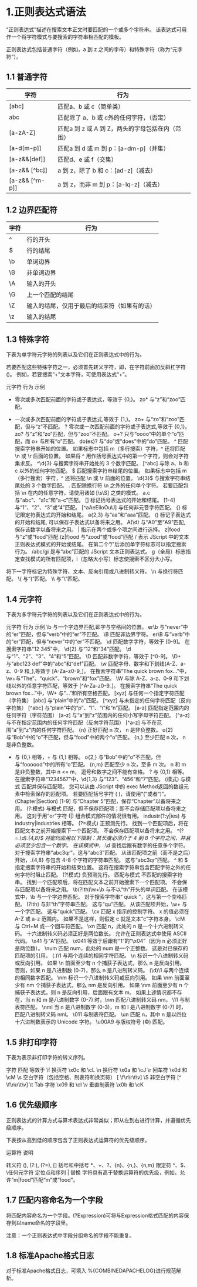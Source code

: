 # 1.正则表达式语法

“正则表达式”描述在搜索文本正文时要匹配的一个或多个字符串。 该表达式可用作一个将字符模式与要搜索的字符串相匹配的模板。

正则表达式包括普通字符（例如，a 到 z 之间的字母）和特殊字符（称为“元字符”）。

## 1.1 普通字符

| 字符 | 行为 |
| --- | ---- |
| [abc] | 匹配a、b 或 c（简单类） |
| abc | 匹配除了 a、b 或 c外的任何字符，（否定） |
| [a-zA-Z] | 匹配a 到 z 或 A 到 Z，两头的字母包括在内（范围） |
| [a-d[m-p]] | 匹配a 到 d 或 m 到 p：[a-dm-p]（并集） |
| [a-z&&[def]] | 匹配d、e 或 f（交集） |
| [a-z&& [^bc]] | a 到 z，除了 b 和 c：[ad-z]（减去） |
| [a-z&& [^m-p]] | a 到 z，而非 m 到 p：[a-lq-z]（减去） |

## 1.2 边界匹配符

| 字符 | 行为 |
| --- | ---- |
| ^ | 行的开头 |
| $ | 行的结尾 |
| \b | 单词边界 |
| \B | 非单词边界 |
| \A | 输入的开头 |
| \G | 上一个匹配的结尾 |
| \Z | 输入的结尾，仅用于最后的结束符（如果有的话） |
| \z | 输入的结尾 |

## 1.3 特殊字符

下表为单字符元字符的列表以及它们在正则表达式中的行为。

若要匹配这些特殊字符之一，必须首先转义字符，即，在字符前面加反斜杠字符 (\)。 例如，若要搜索“+”文本字符，可使用表达式“\+”。

元字符	行为	示例
*	零次或多次匹配前面的字符或子表达式，等效于 {0,}。	zo* 与“z”和“zoo”匹配。
+	一次或多次匹配前面的字符或子表达式,等效于 {1,}。	zo+ 与“zo”和“zoo”匹配，但与“z”不匹配。
?	零次或一次匹配前面的字符或子表达式,等效于 {0,1}。	zo? 与“z”和“zo”匹配，但与“zoo”不匹配。
o+? 只与“oooo”中的单个“o”匹配，而 o+ 与所有“o”匹配。
do(es)? 与“do”或“does”中的“do”匹配。
^	匹配搜索字符串开始的位置。 如果标志中包括 m（多行搜索）字符，^ 还将匹配 \n 或 \r 后面的位置。
如果将 ^ 用作括号表达式中的第一个字符，则会对字符集求反。	^\d{3} 与搜索字符串开始处的 3 个数字匹配。
[^abc] 与除 a、b 和 c 以外的任何字符匹配。
$	匹配搜索字符串结尾的位置。 如果标志中包括 m（多行搜索）字符，^ 还将匹配 \n 或 \r 前面的位置。	\d{3}$ 与搜索字符串结尾处的 3 个数字匹配。
.	匹配除换行符 \n 之外的任何单个字符。 若要匹配包括 \n 在内的任意字符，请使用诸如 [\s\S] 之类的模式。	a.c 与“abc”、“a1c”和“a-c”匹配。
[]	标记括号表达式的开始和结尾。	[1-4] 与“1”、“2”、“3”或“4”匹配。
[^aAeEiIoOuU] 与任何非元音字符匹配。
{}	标记限定符表达式的开始和结尾。	a{2,3} 与“aa”和“aaa”匹配。
()	标记子表达式的开始和结尾, 可以保存子表达式以备将来之用。	A(\d) 与“A0”至“A9”匹配, 保存该数字以备将来之用。
|	指示在两个或多个项之间进行选择。	z|food 与“z”或“food”匹配
(z|f)ood 与“zood”或“food”匹配
/	表示 JScript 中的文本正则表达式模式的开始或结尾。 在第二个“/”后添加单字符标志可以指定搜索行为。	/abc/gi 是与“abc”匹配的 JScript 文本正则表达式。 g（全局）标志指定查找模式的所有匹配项，i（忽略大小写）标志使搜索不区分大小写。
</td>	将下一字符标记为特殊字符、文本、反向引用或八进制转义符。	\n 与换行符匹配。 \( 与“(”匹配。 \\ 与“\”匹配。

## 1.4 元字符
下表为多字符元字符的列表以及它们在正则表达式中的行为。

元字符	行为	示例
\b	与一个字边界匹配,即字与空格间的位置。	er\b 与“never”中的“er”匹配，但与“verb”中的“er”不匹配。
\B	匹配非边界字符。	er\B 与“verb”中的“er”匹配，但与“never”中的“er”不匹配。
\d	匹配数字字符，等效于 [0-9]。	在搜索字符串“12 345”中，
\d{2} 与“12”和“34”匹配。
\d 与“1”、“2”、“3”、“4”和“5”匹配。
\D	匹配非数字字符，等效于 [^0-9]。	\D+ 与“abc123 def”中的“abc”和“def”匹配。
\w	匹配字母、数字和下划线(A-Z、a-z、0-9 和_),等效于 [A-Za-z0-9_]。	在搜索字符串“The quick brown fox…”中，\w+与“The”、“quick”、“brown”和“fox”匹配。
\W	与除 A-Z、a-z、0-9 和下划线以外的任意字符匹配，等效于 [^A-Za-z0-9_]。	在搜索字符串“The quick brown fox…”中，\W+ 与“…”和所有空格匹配。
[xyz]	与任何一个指定字符匹配（字符集）	[abc] 与“plain”中的“a”匹配。
[^xyz]	与未指定的任何字符匹配（反向字符集）	[^abc] 与“plain”中的“p”、“l”、“i”和“n”匹配。
[a-z]	匹配指定范围内的任何字符（字符范围）	[a-z] 与“a”到“z”范围内的任何小写字母字符匹配。
[^a-z]	与不在指定范围内的任何字符匹配（反向字符范围）	[^a-z] 与不在范围“a”到“z”内的任何字符匹配。
{n}	正好匹配 n 次， n 是非负整数。	o{2} 与“Bob”中的“o”不匹配，但与“food”中的两个“o”匹配。
{n,}	至少匹配 n 次， n 是非负整数。
* 与 {0,} 相等，+ 与 {1,} 相等。	o{2,} 与“Bob”中的“o”不匹配，但与“foooood”中的所有“o”匹配。
{n,m}	匹配至少 n 次，至多 m 次。 n 和 m 是非负整数，其中 n <= m， 逗号和数字之间不能有空格。
? 与 {0,1} 相等。	在搜索字符串“1234567”中，\d{1,3} 与“123”、“456”和“7”匹配。
(模式)	与模式 匹配并保存匹配项。 您可以从由 JScript 中的 exec Method返回的数组元素中检索保存的匹配项。 若要匹配括号字符 ( )，请使用“\(”或者“\)”。	(Chapter|Section) [1-9] 与“Chapter 5”匹配，保存“Chapter”以备将来之用。
(?:模式)	与模式 匹配，但不保存匹配项；即不会存储匹配项以备将来之用。 这对于用“or”字符 (|) 组合模式部件的情况很有用。	industr(?:y|ies) 与 industry|industries 相等。
(?=模式)	正预测先行。 找到一个匹配项后，将在匹配文本之前开始搜索下一个匹配项。 不会保存匹配项以备将来之用。	^(?=.*\d).{4,8}$ 对密码应用以下限制：其长度必须介于 4 到 8 个字符之间，并且必须至少包含一个数字。
在该模式中，.*\d 查找后跟有数字的任意多个字符。 对于搜索字符串“abc3qr”，这与“abc3”匹配。
从该匹配项之前（而不是之后）开始，.{4,8} 与包含 4-8 个字符的字符串匹配。 这与“abc3qr”匹配。
^ 和 $ 指定搜索字符串的开始和结束位置。 这将在搜索字符串包含匹配字符之外的任何字符时阻止匹配。
(?!模式)	负预测先行。 匹配与模式 不匹配的搜索字符串。 找到一个匹配项后，将在匹配文本之前开始搜索下一个匹配项。 不会保存匹配项以备将来之用。	\b(?!th)\w+\b 与不以“th”开头的单词匹配。
在该模式中，\b 与一个字边界匹配。 对于搜索字符串“ quick ”，这与第一个空格匹配。 (?!th) 与非“th”字符串匹配。 这与“qu”匹配。
从该匹配项开始，\w+ 与一个字匹配。 这与“quick”匹配。
\cx	匹配 x 指示的控制字符。 x 的值必须在 A-Z 或 a-z 范围内。 如果不是这样，则假定 c 就是文本“c”字符本身。	\cM 与 Ctrl+M 或一个回车符匹配。
\xn	匹配 n，此处的 n 是一个十六进制转义码。 十六进制转义码必须正好是两位数长。 允许在正则表达式中使用 ASCII 代码。	\x41 与“A”匹配。 \x041 等效于后跟有“1”的“\x04”（因为 n 必须正好是两位数）。
\num	匹配 num，此处的 num 是一个正整数。 这是对已保存的匹配项的引用。	(.)\1 与两个连续的相同字符匹配。
\n	标识一个八进制转义码或反向引用。 如果 \n 前面至少有 n 个捕获子表达式，那么 n 是反向引用。 否则，如果 n 是八进制数 (0-7)，那么 n 是八进制转义码。	(\d)\1 与两个连续的相同数字匹配。
\nm	标识一个八进制转义码或反向引用。 如果 \nm 前面至少有 nm 个捕获子表达式，那么 nm 是反向引用。 如果 \nm 前面至少有 n 个捕获子表达式，则 n 是反向引用，后面跟有文本 m。 如果上述情况都不存在，当 n 和 m 是八进制数字 (0-7) 时，\nm 匹配八进制转义码 nm。	\11 与制表符匹配。
\nml	当 n 是八进制数字 (0-3)，m 和 l 是八进制数字 (0-7) 时，匹配八进制转义码 nml。	\011 与制表符匹配。
\un	匹配 n，其中 n 是以四位十六进制数表示的 Unicode 字符。	\u00A9 与版权符号 (©) 匹配。

## 1.5 非打印字符
下表为表示非打印字符的转义序列。

字符	匹配	等效于
\f	换页符	\x0c 和 \cL
\n	换行符	\x0a 和 \cJ
\r	回车符	\x0d 和 \cM
\s	空白字符（包括空格、制表符和换页符）	[ \f\n\r\t\v]
\S	非空白字符	[^ \f\n\r\t\v]
\t	Tab 字符	\x09 和 \cI
\v	垂直制表符	\x0b 和 \cK

## 1.6 优先级顺序
正则表达式的计算方式与算术表达式非常类似；即从左到右进行计算，并遵循优先级顺序。

下表按从高到低的顺序包含了正则表达式运算符的优先级顺序。

运算符	说明
</td>	转义符
(), (?:), (?=), []	括号和中括号
*、+、?、{n}、{n,}、{n,m}	限定符
^、$、\任何元字符	定位点和序列
|	替换
字符具有高于替换运算符的优先级，例如，允许“m|food”匹配“m”或“food”。

## 1.7 匹配内容命名为一个字段
将匹配内容命名为一个字段。(?<name>Expression)可将与Expression格式匹配的内容保存到以name命名的字段里。

注意：一个正则表达式中字段分组命名的字段不能重复。

## 1.8 标准Apache格式日志
对于标准Apache格式日志，可填入 %{COMBINEDAPACHELOG}进行规范解析。
